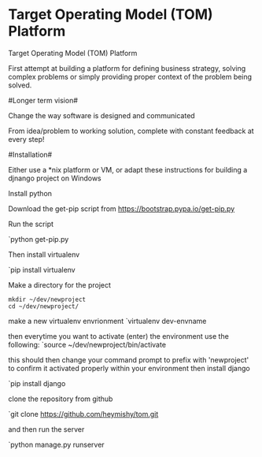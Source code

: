 Target Operating Model (TOM) Platform
===
Target Operating Model (TOM) Platform

First attempt at building a platform for defining business strategy, solving complex problems or simply providing proper context of the problem being solved.

#Longer term vision# 

Change the way software is designed and communicated

From idea/problem to working solution, complete with constant feedback at every step!

#Installation#

Either use a *nix platform or VM, or adapt these instructions for building a djnango project on Windows

Install python

Download the get-pip script from https://bootstrap.pypa.io/get-pip.py

Run the script

`python get-pip.py

Then install virtualenv

`pip install virtualenv

Make a directory for the project

```
mkdir ~/dev/newproject
cd ~/dev/newproject/
```
make a new virtualenv envrionment
`virtualenv dev-envname

then everytime you want to activate (enter) the environment use the following:
`source ~/dev/newproject/bin/activate

this should then change your command prompt to prefix with 'newproject' to confirm it activated properly
within your environment then install django

`pip install django

clone the repository from github

`git clone https://github.com/heymishy/tom.git

and then run the server 

`python manage.py runserver